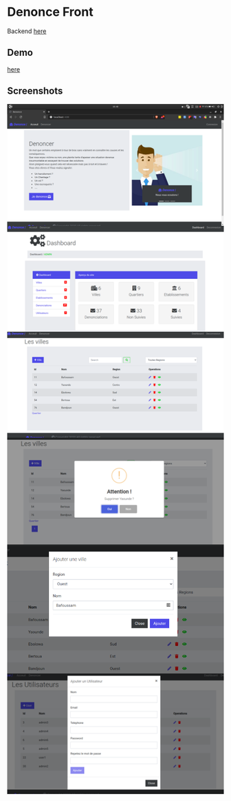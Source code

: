 # Denonce Front

Backend <a href="https://github.com/AIRALPHA/denonce-backend">here</a>

## Demo

<a href="https://github.com/AIRALPHA/denonce-frontend/blob/master/denonce.mp4?raw=true">here</a>

## Screenshots
<img src="https://github.com/AIRALPHA/denonce-frontend/blob/master/images/home.png?raw=true"
     alt=""
     style="float: left; margin-right: 10px;" />

<img src="https://github.com/AIRALPHA/denonce-frontend/blob/master/images/dash1.png?raw=true"
     alt=""
     style="float: left; margin-right: 10px;" />

<img src="https://github.com/AIRALPHA/denonce-frontend/blob/master/images/city.png?raw=true"
     alt=""
     style="float: left; margin-right: 10px;" />

<img src="https://github.com/AIRALPHA/denonce-frontend/blob/master/images/alert.png?raw=true"
     alt=""
     style="float: left; margin-right: 10px;" />

<img src="https://github.com/AIRALPHA/denonce-frontend/blob/master/images/addcity.png?raw=true"
     alt=""
     style="float: left; margin-right: 10px;" />
     
<img src="https://github.com/AIRALPHA/denonce-frontend/blob/master/images/adduser.png?raw=true"
     alt=""
     style="float: left; margin-right: 10px;" />
     
     
